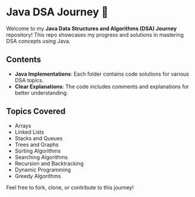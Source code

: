 # Java DSA Journey 🚀

Welcome to my **Java Data Structures and Algorithms (DSA) Journey** repository! This repo showcases my progress and solutions in mastering DSA concepts using Java.

## Contents

- **Java Implementations**: Each folder contains code solutions for various DSA topics.
- **Clear Explanations**: The code includes comments and explanations for better understanding.

## Topics Covered

- Arrays
- Linked Lists
- Stacks and Queues
- Trees and Graphs
- Sorting Algorithms
- Searching Algorithms
- Recursion and Backtracking
- Dynamic Programming
- Greedy Algorithms

Feel free to fork, clone, or contribute to this journey!

